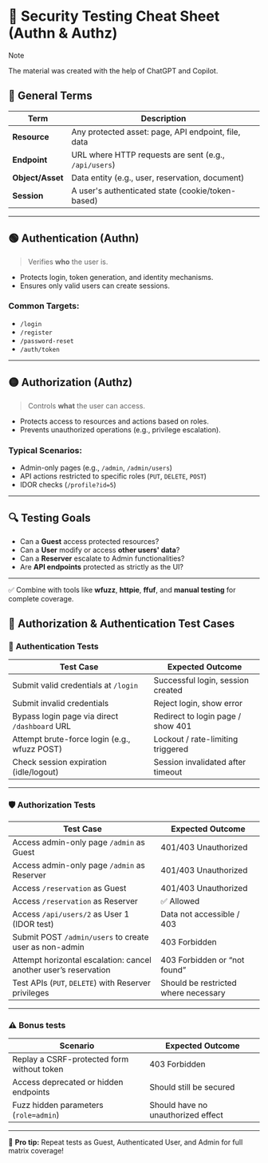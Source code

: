 # 🔐 Security Testing Cheat Sheet (Authn & Authz)

> [!NOTE]
> The material was created with the help of ChatGPT and Copilot.

## 🔵 General Terms

| **Term**         | **Description**                                           |
|------------------|-----------------------------------------------------------|
| **Resource**     | Any protected asset: page, API endpoint, file, data       |
| **Endpoint**     | URL where HTTP requests are sent (e.g., `/api/users`)     |
| **Object/Asset** | Data entity (e.g., user, reservation, document)           |
| **Session**      | A user's authenticated state (cookie/token-based)         |

---

## 🟢 Authentication (Authn)

> Verifies **who** the user is.

- Protects login, token generation, and identity mechanisms.
- Ensures only valid users can create sessions.

### Common Targets:
- `/login`
- `/register`
- `/password-reset`
- `/auth/token`

---

## 🟡 Authorization (Authz)

> Controls **what** the user can access.

- Protects access to resources and actions based on roles.
- Prevents unauthorized operations (e.g., privilege escalation).

### Typical Scenarios:
- Admin-only pages (e.g., `/admin`, `/admin/users`)
- API actions restricted to specific roles (`PUT`, `DELETE`, `POST`)
- IDOR checks (`/profile?id=5`)

---

## 🔍 Testing Goals

- Can a **Guest** access protected resources?
- Can a **User** modify or access **other users' data**?
- Can a **Reserver** escalate to Admin functionalities?
- Are **API endpoints** protected as strictly as the UI?

---

✅ Combine with tools like **wfuzz**, **httpie**, **ffuf**, and **manual testing** for complete coverage.


## 🧪 Authorization & Authentication Test Cases

### 🔐 **Authentication Tests**

| **Test Case**                                      | **Expected Outcome**                     |
|----------------------------------------------------|------------------------------------------|
| Submit valid credentials at `/login`               | Successful login, session created        |
| Submit invalid credentials                         | Reject login, show error                 |
| Bypass login page via direct `/dashboard` URL      | Redirect to login page / show 401        |
| Attempt brute-force login (e.g., wfuzz POST)       | Lockout / rate-limiting triggered        |
| Check session expiration (idle/logout)             | Session invalidated after timeout        |

---

### 🛡 **Authorization Tests**

| **Test Case**                                                    | **Expected Outcome**                               |
|------------------------------------------------------------------|----------------------------------------------------|
| Access admin-only page `/admin` as Guest                         | 401/403 Unauthorized                               |
| Access admin-only page `/admin` as Reserver                      | 401/403 Unauthorized                               |
| Access `/reservation` as Guest                                   | 401/403 Unauthorized                               |
| Access `/reservation` as Reserver                                | ✅ Allowed                                         |
| Access `/api/users/2` as User 1 (IDOR test)                      | Data not accessible / 403                          |
| Submit POST `/admin/users` to create user as non-admin           | 403 Forbidden                                      |
| Attempt horizontal escalation: cancel another user’s reservation | 403 Forbidden or “not found”                       |
| Test APIs (`PUT`, `DELETE`) with Reserver privileges             | Should be restricted where necessary               |

---

### ⚠️ **Bonus tests**

| **Scenario**                                  | **Expected Outcome**           |
|-----------------------------------------------|--------------------------------|
| Replay a CSRF-protected form without token    | 403 Forbidden                  |
| Access deprecated or hidden endpoints         | Should still be secured        |
| Fuzz hidden parameters (`role=admin`)         | Should have no unauthorized effect |

---

🎯 **Pro tip:** Repeat tests as Guest, Authenticated User, and Admin for full matrix coverage!
